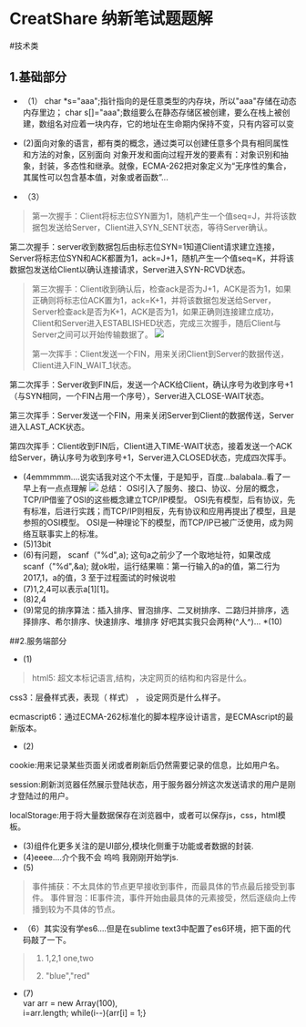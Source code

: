 # CreatShare 纳新笔试题题解
#技术类
## 1.基础部分
* （1） char *s="aaa";指针指向的是任意类型的内存块，所以"aaa"存储在动态内存里边；
  char s[]="aaa";数组要么在静态存储区被创建，要么在栈上被创建，数组名对应着一块内存，它的地址在生命期内保持不变，只有内容可以变
  
* (2)面向对象的语言，都有类的概念，通过类可以创建任意多个具有相同属性和方法的对象，区别面向             对象开发和面向过程开发的要素有：对象识别和抽象，封装，多态性和继承。就像，ECMA-262把对象定义为“无序性的集合，其属性可以包含基本值，对象或者函数”...
* （3）
>第一次握手：Client将标志位SYN置为1，随机产生一个值seq=J，并将该数据包发送给Server，Client进入SYN_SENT状态，等待Server确认。
>
   第二次握手：server收到数据包后由标志位SYN=1知道Client请求建立连接，Server将标志位SYN和ACK都置为1，ack=J+1，随机产生一个值seq=K，并将该数据包发送给Client以确认连接请求，Server进入SYN-RCVD状态。
>
> 第三次握手：Client收到确认后，检查ack是否为J+1，ACK是否为1，如果正确则将标志位ACK置为1，ack=K+1，并将该数据包发送给Server，Server检查ack是否为K+1，ACK是否为1，如果正确则连接建立成功，Client和Server进入ESTABLISHED状态，完成三次握手，随后Client与Server之间可以开始传输数据了。
>![](https://i.imgur.com/09wbBWQ.jpg)
>
>第一次挥手：Client发送一个FIN，用来关闭Client到Server的数据传送，Client进入FIN_WAIT_1状态。
>
 第二次挥手：Server收到FIN后，发送一个ACK给Client，确认序号为收到序号+1（与SYN相同，一个FIN占用一个序号），Server进入CLOSE-WAIT状态。
>
第三次挥手：Server发送一个FIN，用来关闭Server到Client的数据传送，Server进入LAST_ACK状态。
>
第四次挥手：Client收到FIN后，Client进入TIME-WAIT状态，接着发送一个ACK给Server，确认序号为收到序号+1，Server进入CLOSED状态，完成四次挥手。


* (4emmmmm....说实话我对这个不太懂，于是知乎，百度...balabala..看了一早上有一点点理解
![](https://i.imgur.com/xpfDW9t.png)
总结：
 OSI引入了服务、接口、协议、分层的概念，TCP/IP借鉴了OSI的这些概念建立TCP/IP模型。
 OSI先有模型，后有协议，先有标准，后进行实践；而TCP/IP则相反，先有协议和应用再提出了模型，且是参照的OSI模型。
 OSI是一种理论下的模型，而TCP/IP已被广泛使用，成为网络互联事实上的标准。
* (5)13bit
* (6)有问题，
       scanf（"%d",a);
这句a之前少了一个取地址符，如果改成  
       scanf（"%d",&a);
就ok啦，运行结果嘛：第一行输入的a的值，第二行为 2017,1，a的值，3
至于过程面试的时候说啦
* (7)1,2,4可以表示a[1][1]。
* (8)2,4
* (9)常见的排序算法：插入排序、冒泡排序、二叉树排序、二路归并排序，选择排序、希尔排序、快速排序、堆排序
好吧其实我只会两种(^人^)...
*(10)
           
##2.服务端部分
* (1)
>html5: 超文本标记语言,结构，决定网页的结构和内容是什么。
>
css3：层叠样式表，表现（ 样式） ， 设定网页是什么样子。
>
ecmascript6：通过ECMA-262标准化的脚本程序设计语言，是ECMAscript的最新版本。
>
* (2)
>
cookie:用来记录某些页面关闭或者刷新后仍然需要记录的信息，比如用户名。
>
session:刷新浏览器任然展示登陆状态，用于服务器分辨这次发送请求的用户是刚才登陆过的用户。
>
localStorage:用于将大量数据保存在浏览器中，或者可以保存js，css，html模板。

* (3)组件化更多关注的是UI部分,模块化侧重于功能或者数据的封装.
* (4)eeee....介个我不会 呜呜  我刚刚开始学js.
* (5)
>事件捕获：不太具体的节点更早接收到事件，而最具体的节点最后接受到事件。
事件冒泡：IE事件流，事件开始由最具体的元素接受，然后逐级向上传播到较为不具体的节点。


* （6）其实没有学es6....但是在sublime text3中配置了es6环境，把下面的代码敲了一下。
>1.   1,2,1     one,two
>
>2.   "blue","red"

* (7)      
       var arr = new Array(100),   
        i=arr.length;
        while(i--){arr[i] = 1;}
